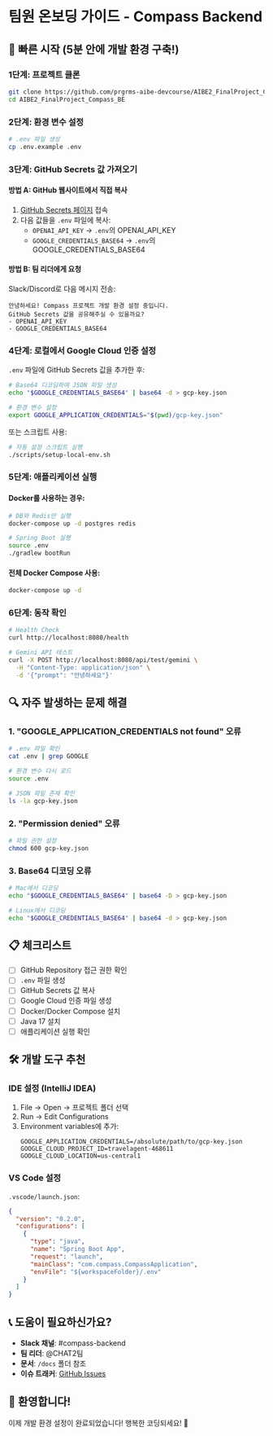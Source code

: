 # 팀원 온보딩 가이드 - Compass Backend

## 🚀 빠른 시작 (5분 안에 개발 환경 구축!)

### 1단계: 프로젝트 클론
```bash
git clone https://github.com/prgrms-aibe-devcourse/AIBE2_FinalProject_Compass_BE.git
cd AIBE2_FinalProject_Compass_BE
```

### 2단계: 환경 변수 설정
```bash
# .env 파일 생성
cp .env.example .env
```

### 3단계: GitHub Secrets 값 가져오기

#### 방법 A: GitHub 웹사이트에서 직접 복사
1. [GitHub Secrets 페이지](https://github.com/prgrms-aibe-devcourse/AIBE2_FinalProject_Compass_BE/settings/secrets/actions) 접속
2. 다음 값들을 `.env` 파일에 복사:
   - `OPENAI_API_KEY` → `.env`의 OPENAI_API_KEY
   - `GOOGLE_CREDENTIALS_BASE64` → `.env`의 GOOGLE_CREDENTIALS_BASE64

#### 방법 B: 팀 리더에게 요청
Slack/Discord로 다음 메시지 전송:
```
안녕하세요! Compass 프로젝트 개발 환경 설정 중입니다.
GitHub Secrets 값을 공유해주실 수 있을까요?
- OPENAI_API_KEY
- GOOGLE_CREDENTIALS_BASE64
```

### 4단계: 로컬에서 Google Cloud 인증 설정

`.env` 파일에 GitHub Secrets 값을 추가한 후:

```bash
# Base64 디코딩하여 JSON 파일 생성
echo "$GOOGLE_CREDENTIALS_BASE64" | base64 -d > gcp-key.json

# 환경 변수 설정
export GOOGLE_APPLICATION_CREDENTIALS="$(pwd)/gcp-key.json"
```

또는 스크립트 사용:
```bash
# 자동 설정 스크립트 실행
./scripts/setup-local-env.sh
```

### 5단계: 애플리케이션 실행

#### Docker를 사용하는 경우:
```bash
# DB와 Redis만 실행
docker-compose up -d postgres redis

# Spring Boot 실행
source .env
./gradlew bootRun
```

#### 전체 Docker Compose 사용:
```bash
docker-compose up -d
```

### 6단계: 동작 확인
```bash
# Health Check
curl http://localhost:8080/health

# Gemini API 테스트
curl -X POST http://localhost:8080/api/test/gemini \
  -H "Content-Type: application/json" \
  -d '{"prompt": "안녕하세요"}'
```

## 🔍 자주 발생하는 문제 해결

### 1. "GOOGLE_APPLICATION_CREDENTIALS not found" 오류
```bash
# .env 파일 확인
cat .env | grep GOOGLE

# 환경 변수 다시 로드
source .env

# JSON 파일 존재 확인
ls -la gcp-key.json
```

### 2. "Permission denied" 오류
```bash
# 파일 권한 설정
chmod 600 gcp-key.json
```

### 3. Base64 디코딩 오류
```bash
# Mac에서 디코딩
echo "$GOOGLE_CREDENTIALS_BASE64" | base64 -D > gcp-key.json

# Linux에서 디코딩
echo "$GOOGLE_CREDENTIALS_BASE64" | base64 -d > gcp-key.json
```

## 📋 체크리스트

- [ ] GitHub Repository 접근 권한 확인
- [ ] `.env` 파일 생성
- [ ] GitHub Secrets 값 복사
- [ ] Google Cloud 인증 파일 생성
- [ ] Docker/Docker Compose 설치
- [ ] Java 17 설치
- [ ] 애플리케이션 실행 확인

## 🛠️ 개발 도구 추천

### IDE 설정 (IntelliJ IDEA)
1. File → Open → 프로젝트 폴더 선택
2. Run → Edit Configurations
3. Environment variables에 추가:
   ```
   GOOGLE_APPLICATION_CREDENTIALS=/absolute/path/to/gcp-key.json
   GOOGLE_CLOUD_PROJECT_ID=travelagent-468611
   GOOGLE_CLOUD_LOCATION=us-central1
   ```

### VS Code 설정
`.vscode/launch.json`:
```json
{
  "version": "0.2.0",
  "configurations": [
    {
      "type": "java",
      "name": "Spring Boot App",
      "request": "launch",
      "mainClass": "com.compass.CompassApplication",
      "envFile": "${workspaceFolder}/.env"
    }
  ]
}
```

## 📞 도움이 필요하신가요?

- **Slack 채널**: #compass-backend
- **팀 리더**: @CHAT2팀
- **문서**: `/docs` 폴더 참조
- **이슈 트래커**: [GitHub Issues](https://github.com/prgrms-aibe-devcourse/AIBE2_FinalProject_Compass_BE/issues)

## 🎉 환영합니다!

이제 개발 환경 설정이 완료되었습니다! 
행복한 코딩되세요! 🚀
